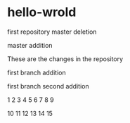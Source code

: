 # hello-wrold
first repository
master deletion

master addition

These are the changes in the repository

first branch addition

first branch second addition


1
2
3
4
5
6
7
8
9

10
11
12
13
14
15

